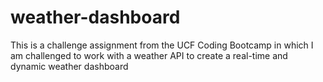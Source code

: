 # weather-dashboard
This is a challenge assignment from the UCF Coding Bootcamp in which I am challenged to work with a weather API to create a real-time and dynamic weather dashboard
